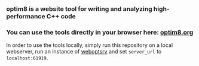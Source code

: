 ### optim8 is a website tool for writing and analyzing high-performance C++ code
### You can use the tools directly in your browser here: [optim8.org](https://optim8.org/)

In order to use the tools locally, simply run this repository on a local webserver, run an instance of [weboptsrv](https://github.com/rainerzufalldererste/weboptsrv) and set `server_url` to `localhost:61919`.
